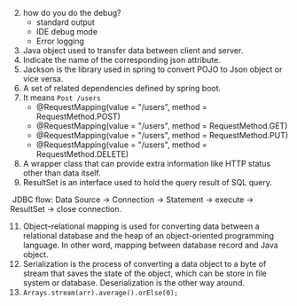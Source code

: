 2. how do you do the debug?
   - standard output
   - IDE debug mode
   - Error logging
3. Java object used to transfer data between client and server.
4. Indicate the name of the corresponding json attribute.
5. Jackson is the library used in spring to convert POJO to Json object or vice versa.
6. A set of related dependencies defined by spring boot.
7. It means `Post /users`
   - @RequestMapping(value = "/users", method = RequestMethod.POST)
   - @RequestMapping(value = "/users", method = RequestMethod.GET)
   - @RequestMapping(value = "/users", method = RequestMethod.PUT)
   - @RequestMapping(value = "/users", method = RequestMethod.DELETE)
8. A wrapper class that can provide extra information like HTTP status other than data itself.
9. ResultSet is an interface used to hold the query result of SQL query.

​	JDBC flow: Data Source -> Connection -> Statement -> execute -> ResultSet -> close connection.

11. Object–relational mapping is used for converting data between a relational database and the heap of an object-oriented programming language. In other word, mapping between database record and Java object.
12. Serialization is the process of converting a data object to a byte of stream that saves the state of the object, which can be store in file system or database. Deserialization is the other way around.
13. `Arrays.stream(arr).average().orElse(0);`